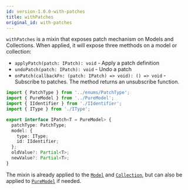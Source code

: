 ```yaml
---
id: version-1.0.0-with-patches
title: withPatches
original_id: with-patches
---
```


`withPatches` is a mixin that exposes patch mechanism on Models and Collections. When applied, it will expose three metthods on a model or collection:

- `applyPatch(patch: IPatch): void` - Apply a patch definition
- `undoPatch(patch: IPatch): void` - Undo a patch
- `onPatch(callbackFn: (patch: IPatch) => void): () => void` - Subscribe to patches. The method returns an unsubscribe function.

```typescript
import { PatchType } from '../enums/PatchType';
import { PureModel } from '../PureModel';
import { IIdentifier } from './IIdentifier';
import { IType } from './IType';

export interface IPatch<T = PureModel> {
  patchType: PatchType;
  model: {
    type: IType;
    id: IIdentifier;
  };
  oldValue?: Partial<T>;
  newValue?: Partial<T>;
}
```

The mixin is already applied to the [`Model`](../api-reference/model) and [`Collection`](../api-reference/collection), but can also be applied to [`PureModel`](../api-reference/pure-model) if needed.
